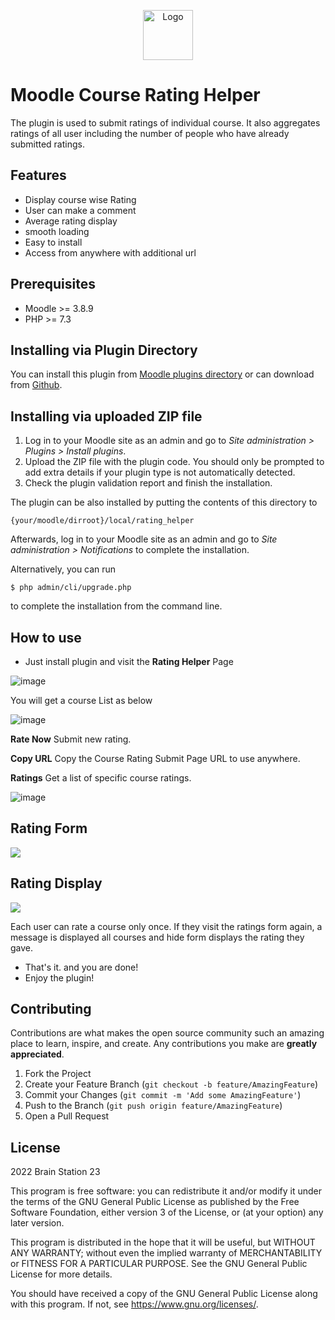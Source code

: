 <p align="center">
  <a href="#">
    <img src="https://user-images.githubusercontent.com/38932580/173321324-467aada5-c93b-430b-81a0-b247c451658a.svg" alt="Logo" width="80" height="80">
  </a>
</p>

# Moodle Course Rating Helper

The plugin is used to submit ratings of individual course. It also aggregates ratings of all user including the number
of
people who have already submitted ratings.

## Features

- Display course wise Rating
- User can make a comment
- Average rating display
- smooth loading
- Easy to install
- Access from anywhere with additional url

## Prerequisites

- Moodle >= 3.8.9
- PHP >= 7.3

## Installing via Plugin Directory ##

You can install this plugin from [Moodle plugins directory](https://moodle.org/plugins) or can download
from [Github](https://github.com/eLearning-BS23/moodle-local_rating_helper).

## Installing via uploaded ZIP file ##

1. Log in to your Moodle site as an admin and go to _Site administration >
   Plugins > Install plugins_.
2. Upload the ZIP file with the plugin code. You should only be prompted to add
   extra details if your plugin type is not automatically detected.
3. Check the plugin validation report and finish the installation.

The plugin can be also installed by putting the contents of this directory to

    {your/moodle/dirroot}/local/rating_helper

Afterwards, log in to your Moodle site as an admin and go to _Site administration >
Notifications_ to complete the installation.

Alternatively, you can run

    $ php admin/cli/upgrade.php

to complete the installation from the command line.

## How to use

- Just install plugin and visit the **Rating Helper** Page

![image](https://user-images.githubusercontent.com/38932580/173322018-9c348cf2-d28a-4639-9e7c-dbc69e409783.png)

You will get a course List as below

![image](https://user-images.githubusercontent.com/38932580/173322258-de13553a-6370-4a3d-900a-81128b040bf4.png)

**Rate Now** Submit new rating.

**Copy URL** Copy the Course Rating Submit Page URL to use anywhere.

**Ratings** Get a list of specific course ratings.

![image](https://user-images.githubusercontent.com/38932580/173326390-dfe70b00-9353-4fdb-aa27-c3efb40e3e53.png)

## Rating Form

<p align="left">
<img src="https://camo.githubusercontent.com/a7fbb1d587c2d6cc1b598b115b94e3eea9e0087eea5f06ad79e75e9dd59f3fae/68747470733a2f2f692e696d6775722e636f6d2f69334d495251392e706e67">
</p>

## Rating Display

<p align="left">
<img src="https://camo.githubusercontent.com/a5197b5a91730a970d6a901da9ed526b3a22d94d08f16a8f74f8af605651ac1d/68747470733a2f2f692e696d6775722e636f6d2f354441376376452e706e67">
</p>

Each user can rate a course only once. If they visit the ratings form again, a message is displayed all courses and hide
form displays the rating they gave.

- That's it. and you are done!
- Enjoy the plugin!

<!-- CONTRIBUTING -->

## Contributing

Contributions are what makes the open source community such an amazing place to learn, inspire, and create. Any
contributions you make are **greatly appreciated**.

1. Fork the Project
2. Create your Feature Branch (`git checkout -b feature/AmazingFeature`)
3. Commit your Changes (`git commit -m 'Add some AmazingFeature'`)
4. Push to the Branch (`git push origin feature/AmazingFeature`)
5. Open a Pull Request

## License ##

2022 Brain Station 23

This program is free software: you can redistribute it and/or modify it under
the terms of the GNU General Public License as published by the Free Software
Foundation, either version 3 of the License, or (at your option) any later
version.

This program is distributed in the hope that it will be useful, but WITHOUT ANY
WARRANTY; without even the implied warranty of MERCHANTABILITY or FITNESS FOR A
PARTICULAR PURPOSE. See the GNU General Public License for more details.

You should have received a copy of the GNU General Public License along with
this program. If not, see <https://www.gnu.org/licenses/>.






